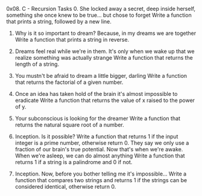 0x08. C - Recursion
Tasks
0. She locked away a secret, deep inside herself, something she once knew to be true... but chose to forget
	Write a function that prints a string, followed by a new line.
1. Why is it so important to dream? Because, in my dreams we are together
	Write a function that prints a string in reverse.

2. Dreams feel real while we're in them. It's only when we wake up that we realize something was actually strange
	Write a function that returns the length of a string.
3. You mustn't be afraid to dream a little bigger, darling
	Write a function that returns the factorial of a given number.
4. Once an idea has taken hold of the brain it's almost impossible to eradicate
	Write a function that returns the value of x raised to the power of y.
5. Your subconscious is looking for the dreamer
	Write a function that returns the natural square root of a number.
6. Inception. Is it possible?
	Write a function that returns 1 if the input integer is a prime number, otherwise return 0.
 They say we only use a fraction of our brain's true potential. Now that's when we're awake. When we're asleep, we can do almost anything
	Write a function that returns 1 if a string is a palindrome and 0 if not.
8. Inception. Now, before you bother telling me it's impossible...
	Write a function that compares two strings and returns 1 if the strings can be considered identical, otherwise return 0.
